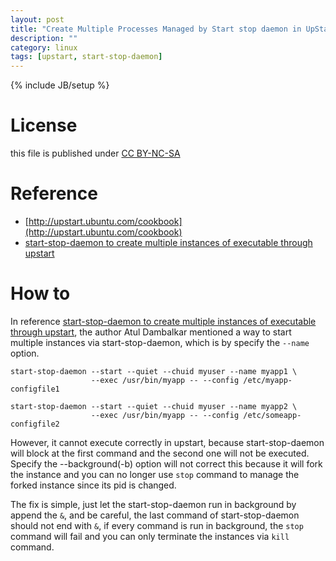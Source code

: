 ```yaml
---
layout: post
title: "Create Multiple Processes Managed by Start stop daemon in UpStart"
description: ""
category: linux
tags: [upstart, start-stop-daemon]
---
```

{% include JB/setup %}
# License
this file is published under [CC BY-NC-SA](http://creativecommons.org/licenses/by-nc-sa/3.0/)

# Reference
* [http://upstart.ubuntu.com/cookbook](http://upstart.ubuntu.com/cookbook)
* [start-stop-daemon to create multiple instances of executable through upstart](http://datum-bits.blogspot.com/2011/09/start-stop-daemon-to-create-multiple.html)

# How to
In reference [start-stop-daemon to create multiple instances of executable through upstart](http://datum-bits.blogspot.com/2011/09/start-stop-daemon-to-create-multiple.html), the author Atul Dambalkar mentioned a way to start multiple instances via start-stop-daemon, which is by specify the `--name` option.

    start-stop-daemon --start --quiet --chuid myuser --name myapp1 \
                      --exec /usr/bin/myapp -- --config /etc/myapp-configfile1

    start-stop-daemon --start --quiet --chuid myuser --name myapp2 \
                      --exec /usr/bin/myapp -- --config /etc/someapp-configfile2

However, it cannot execute correctly in upstart, because start-stop-daemon will block at the first command and the second one will not be executed. Specify the --background(-b) option will not correct this because it will fork the instance and you can no longer use `stop` command to manage the forked instance since its pid is changed.

The fix is simple, just let the start-stop-daemon run in background by append the `&`, and be careful, the last command of start-stop-daemon should not end with `&`, if every command is run in background, the `stop` command will fail and you can only terminate the instances via `kill` command.
